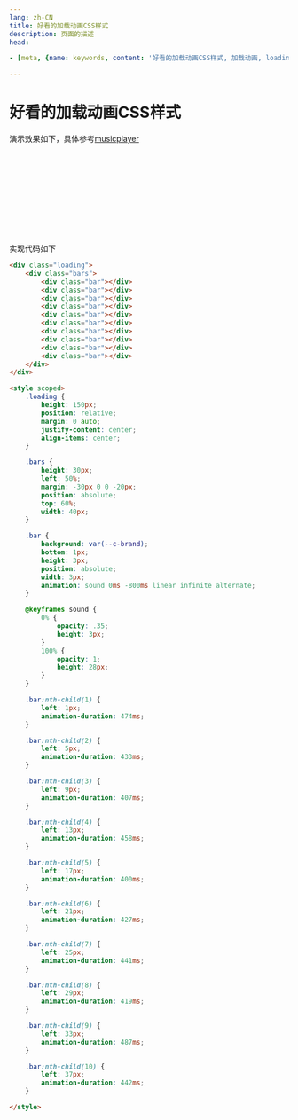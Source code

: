 ```yaml
---
lang: zh-CN  
title: 好看的加载动画CSS样式  
description: 页面的描述  
head:

- [meta, {name: keywords, content: '好看的加载动画CSS样式, 加载动画, loading'}]

---
```


# 好看的加载动画CSS样式

演示效果如下，具体参考[musicplayer](https://github.com/daodaolee/vuepress-plugin-awesome-musicplayer)

<div class="loading">
    <div class="bars">
        <div class="bar"></div>
        <div class="bar"></div>
        <div class="bar"></div>
        <div class="bar"></div>
        <div class="bar"></div>
        <div class="bar"></div>
        <div class="bar"></div>
        <div class="bar"></div>
        <div class="bar"></div>
        <div class="bar"></div>
    </div>
</div>

<style scoped>
.loading {
  height: 150px;
  position: relative;
  margin: 0 auto;
  justify-content: center;
  align-items: center;
}

.bars {
    height: 30px;
    left: 50%;
    margin: -30px 0 0 -20px;
    position: absolute;
    top: 60%;
    width: 40px;
}

.bar {
    background: var(--c-brand);
    bottom: 1px;
    height: 3px;
    position: absolute;
    width: 3px;
    animation: sound 0ms -800ms linear infinite alternate;
}

@keyframes sound {
    0% {
        opacity: .35;
        height: 3px;
    }
    100% {
        opacity: 1;
        height: 28px;
    }
}

.bar:nth-child(1) {
    left: 1px;
    animation-duration: 474ms;
}

.bar:nth-child(2) {
    left: 5px;
    animation-duration: 433ms;
}

.bar:nth-child(3) {
    left: 9px;
    animation-duration: 407ms;
}

.bar:nth-child(4) {
    left: 13px;
    animation-duration: 458ms;
}

.bar:nth-child(5) {
    left: 17px;
    animation-duration: 400ms;
}

.bar:nth-child(6) {
    left: 21px;
    animation-duration: 427ms;
}

.bar:nth-child(7) {
    left: 25px;
    animation-duration: 441ms;
}

.bar:nth-child(8) {
    left: 29px;
    animation-duration: 419ms;
}

.bar:nth-child(9) {
    left: 33px;
    animation-duration: 487ms;
}

.bar:nth-child(10) {
    left: 37px;
    animation-duration: 442ms;
}

</style>


实现代码如下

```html
<div class="loading">
    <div class="bars">
        <div class="bar"></div>
        <div class="bar"></div>
        <div class="bar"></div>
        <div class="bar"></div>
        <div class="bar"></div>
        <div class="bar"></div>
        <div class="bar"></div>
        <div class="bar"></div>
        <div class="bar"></div>
        <div class="bar"></div>
    </div>
</div>

<style scoped>
    .loading {
        height: 150px;
        position: relative;
        margin: 0 auto;
        justify-content: center;
        align-items: center;
    }

    .bars {
        height: 30px;
        left: 50%;
        margin: -30px 0 0 -20px;
        position: absolute;
        top: 60%;
        width: 40px;
    }

    .bar {
        background: var(--c-brand);
        bottom: 1px;
        height: 3px;
        position: absolute;
        width: 3px;
        animation: sound 0ms -800ms linear infinite alternate;
    }

    @keyframes sound {
        0% {
            opacity: .35;
            height: 3px;
        }
        100% {
            opacity: 1;
            height: 28px;
        }
    }

    .bar:nth-child(1) {
        left: 1px;
        animation-duration: 474ms;
    }

    .bar:nth-child(2) {
        left: 5px;
        animation-duration: 433ms;
    }

    .bar:nth-child(3) {
        left: 9px;
        animation-duration: 407ms;
    }

    .bar:nth-child(4) {
        left: 13px;
        animation-duration: 458ms;
    }

    .bar:nth-child(5) {
        left: 17px;
        animation-duration: 400ms;
    }

    .bar:nth-child(6) {
        left: 21px;
        animation-duration: 427ms;
    }

    .bar:nth-child(7) {
        left: 25px;
        animation-duration: 441ms;
    }

    .bar:nth-child(8) {
        left: 29px;
        animation-duration: 419ms;
    }

    .bar:nth-child(9) {
        left: 33px;
        animation-duration: 487ms;
    }

    .bar:nth-child(10) {
        left: 37px;
        animation-duration: 442ms;
    }

</style>
```  

<Comment></Comment>
